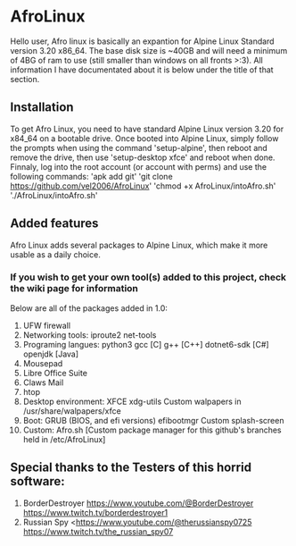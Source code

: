 # AfroLinux
Hello user, Afro linux is basically an expantion for Alpine Linux Standard version 3.20 x86_64. The base disk size is ~40GB and will need a minimum of 4BG of ram to use (still smaller than windows on all fronts >:3). All information I have documentated about it is below under the title of that section.

## Installation
To get Afro Linux, you need to have standard Alpine Linux version 3.20 for x84_64 on a bootable drive. Once booted into Alpine Linux, simply follow the prompts when using the command 'setup-alpine', then reboot and remove the drive, then use 'setup-desktop xfce' and reboot when done. Finnaly, log into the root account (or account with perms) and use the following commands: 'apk add git' 'git clone https://github.com/vel2006/AfroLinux' 'chmod +x AfroLinux/intoAfro.sh' './AfroLinux/intoAfro.sh'

## Added features
Afro Linux adds several packages to Alpine Linux, which make it more usable as a daily choice. 

### If you wish to get your own tool(s) added to this project, check the wiki page for information

Below are all of the packages added in 1.0:
1) UFW firewall
2) Networking tools:
   iproute2
   net-tools
3) Programing langues:
   python3
   gcc         [C]
   g++         [C++]
   dotnet6-sdk [C#]
   openjdk     [Java]
4) Mousepad
5) Libre Office Suite
6) Claws Mail
7) htop
8) Desktop environment:
   XFCE
   xdg-utils
   Custom walpapers in /usr/share/walpapers/xfce
9) Boot:
   GRUB (BIOS, and efi versions)
   efibootmgr
   Custom splash-screen
10) Custom:
    Afro.sh [Custom package manager for this github's branches held in /etc/AfroLinux]

## Special thanks to the Testers of this horrid software:
1) BorderDestroyer <https://www.youtube.com/@BorderDestroyer> <https://www.twitch.tv/borderdestroyer1>
2) Russian Spy     <<https://www.youtube.com/@therussianspy0725> <https://www.twitch.tv/the_russian_spy07>
